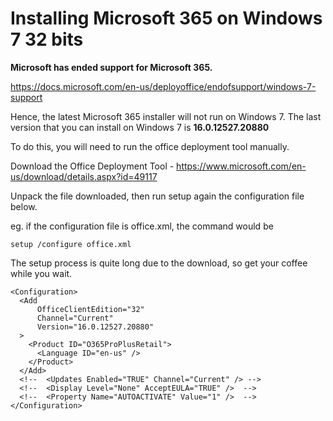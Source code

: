 # Installing Microsoft 365 on Windows 7 32 bits

**Microsoft has ended support for Microsoft 365.** 

https://docs.microsoft.com/en-us/deployoffice/endofsupport/windows-7-support

Hence, the latest Microsoft 365 installer will not run on Windows 7.  The last version that you can install on Windows 7 is **16.0.12527.20880**

To do this, you will need to run the office deployment tool manually.

Download the Office Deployment Tool -
https://www.microsoft.com/en-us/download/details.aspx?id=49117

Unpack the file downloaded, then run setup again the configuration file below. 

eg. if the configuration file is office.xml, the command would be

    setup /configure office.xml

The setup process is quite long due to the download, so get your coffee while you wait.
    <!-- This configuration installs the last supported version of Microsoft 365 for Windows 7 32 bit  -->
    
    <Configuration>
      <Add 
	      OfficeClientEdition="32" 
	      Channel="Current" 
	      Version="16.0.12527.20880"
	  >
        <Product ID="O365ProPlusRetail">
          <Language ID="en-us" />
        </Product>
      </Add>
      <!--  <Updates Enabled="TRUE" Channel="Current" /> -->
      <!--  <Display Level="None" AcceptEULA="TRUE" />  -->
      <!--  <Property Name="AUTOACTIVATE" Value="1" />  -->
    </Configuration>




